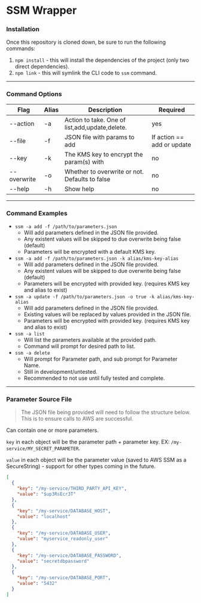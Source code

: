 # SSM Wrapper
### Installation
Once this repository is cloned down, be sure to run the following commands:
1. `npm install` - this will install the dependencies of the project (only two direct dependencies).
1. `npm link` - this will symlink the CLI code to `ssm` command.

---

### Command Options

| Flag | Alias | Description | Required |
| ----- | ----- | ----------- | -------- |
| --action | -a | Action to take. One of list,add,update,delete. | yes |
| --file | -f | JSON file with params to add | If action == add or update |
| --key | -k | The KMS key to encrypt the param(s) with | no |
| --overwrite | -o | Whether to overwrite or not. Defaults to false | no |
| --help | -h | Show help | no |

---

### Command Examples
* `ssm -a add -f /path/to/parameters.json`
    * Will add parameters defined in the JSON file provided. 
    * Any existent values will be skipped to due overwrite being false (default)
    * Parameters will be encrypted with a default KMS key.
* `ssm -a add -f /path/to/parameters.json -k alias/kms-key-alias`
    * Will add parameters defined in the JSON file provided. 
    * Any existent values will be skipped to due overwrite being false (default)
    * Parameters will be encrypted with provided key. (requires KMS key and alias to exist)
* `ssm -a update -f /path/to/parameters.json -o true -k alias/kms-key-alias`
    * Will add parameters defined in the JSON file provided. 
    * Existing values will be replaced by values provided in the JSON file.
    * Parameters will be encrypted with provided key. (requires KMS key and alias to exist)
* `ssm -a list`
    * Will list the parameters available at the provided path.
    * Command will prompt for desired path to list.
* `ssm -a delete`
    * Will prompt for Parameter path, and sub prompt for Parameter Name.
    * Still in development/untested.
    * Recommended to not use until fully tested and complete.

---

### Parameter Source File
> The JSON file being provided will need to follow the structure below.<br>This is to ensure calls to AWS are successful.

Can contain one or more parameters.

`key` in each object will be the parameter path + parameter key. EX: `/my-service/MY_SECRET_PARAMETER`.

`value` in each object will be the parameter value (saved to AWS SSM as a SecureString) - support for other types coming in the future.
```json
[
  {
    "key": "/my-service/THIRD_PARTY_API_KEY",
    "value": "$up3RsEcr3T"
  },
  {
    "key": "/my-service/DATABASE_HOST",
    "value": "localhost"
  },
  {
    "key": "/my-service/DATABASE_USER",
    "value": "myservice_readonly_user"
  },
  {
    "key": "/my-service/DATABASE_PASSWORD",
    "value": "secretdbpassword"
  },
  {
    "key": "/my-service/DATABASE_PORT",
    "value": "5432"
  }
]
```
